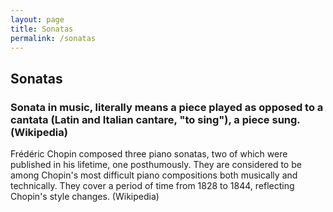 ```yaml
---
layout: page
title: Sonatas
permalink: /sonatas
---
```


<h2>Sonatas</h2>
<h3>Sonata in music, literally means a piece played as opposed to a cantata (Latin and Italian cantare, "to sing"), a piece sung. (Wikipedia)</h3>
<p>Frédéric Chopin composed three piano sonatas, two of which were published in his lifetime, one posthumously. They are considered to be among Chopin's most difficult piano compositions both musically and technically. They cover a period of time from 1828 to 1844, reflecting Chopin's style changes. (Wikipedia)</p>
